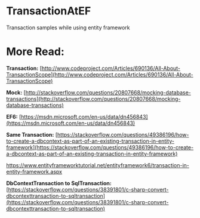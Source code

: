 # TransactionAtEF
Transaction samples while using entity framework

# More Read: 

**Transaction:** [http://www.codeproject.com/Articles/690136/All-About-TransactionScope](http://www.codeproject.com/Articles/690136/All-About-TransactionScope)

**Mock:** [http://stackoverflow.com/questions/20807668/mocking-database-transactions](http://stackoverflow.com/questions/20807668/mocking-database-transactions)

**EF6:** [https://msdn.microsoft.com/en-us/data/dn456843](https://msdn.microsoft.com/en-us/data/dn456843)

**Same Transaction:** [https://stackoverflow.com/questions/49386196/how-to-create-a-dbcontext-as-part-of-an-existing-transaction-in-entity-framework](https://stackoverflow.com/questions/49386196/how-to-create-a-dbcontext-as-part-of-an-existing-transaction-in-entity-framework)

https://www.entityframeworktutorial.net/entityframework6/transaction-in-entity-framework.aspx


**DbContextTransaction to SqlTransaction:** [https://stackoverflow.com/questions/38391801/c-sharp-convert-dbcontexttransaction-to-sqltransaction](https://stackoverflow.com/questions/38391801/c-sharp-convert-dbcontexttransaction-to-sqltransaction)